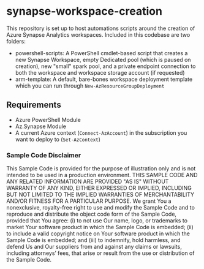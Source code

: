 # synapse-workspace-creation

This repository is set up to host automations scripts around the creation of Azure Synapse Analytics workspaces. Included in this codebase are two folders:

* powershell-scripts: A PowerShell cmdlet-based script that creates a new Synapse Workspace, empty Dedicated pool (which is paused on creation), new "small" spark pool, and a private endpoint connection to both the workspace and workspace storage account (if requested)
* arm-template: A default, bare-bones workspace deployment template which you can run through ```New-AzResourceGroupDeployment```

## Requirements
* Azure PowerShell Module
* Az.Synapse Module
* A current Azure context (```Connect-AzAccount```) in the subscription you want to deploy to (```Set-AzContext```)

### Sample Code Disclaimer
This Sample Code is provided for the purpose of illustration only and is not intended to be used in a production environment. THIS SAMPLE CODE AND ANY RELATED INFORMATION ARE PROVIDED "AS IS" WITHOUT WARRANTY OF ANY KIND, EITHER EXPRESSED OR IMPLIED, INCLUDING BUT NOT LIMITED TO THE IMPLIED WARRANTIES OF MERCHANTABILITY AND/OR FITNESS FOR A PARTICULAR PURPOSE. We grant You a nonexclusive, royalty-free right to use and modify the Sample Code and to reproduce and distribute the object code form of the Sample Code, provided that You agree: (i) to not use Our name, logo, or trademarks to market Your software product in which the Sample Code is embedded; (ii) to include a valid copyright notice on Your software product in which the Sample Code is embedded; and (iii) to indemnify, hold harmless, and defend Us and Our suppliers from and against any claims or lawsuits, including attorneys’ fees, that arise or result from the use or distribution of the Sample Code.